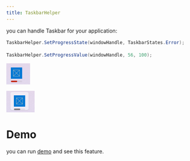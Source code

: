 ```yaml
---
title: TaskbarHelper
---
```


you can handle Taskbar for your application:

```cs
TaskbarHelper.SetProgressState(windowHandle, TaskbarStates.Error);

TaskbarHelper.SetProgressValue(windowHandle, 56, 100);
```

![DevWinUI](https://raw.githubusercontent.com/ghost1372/Resources/main/SettingsUI/Samples/TaskbarError.png)

![DevWinUI](https://raw.githubusercontent.com/ghost1372/Resources/main/SettingsUI/Samples/TaskbarValue.png)

# Demo
you can run [demo](https://github.com/Ghost1372/DevWinUI) and see this feature.
